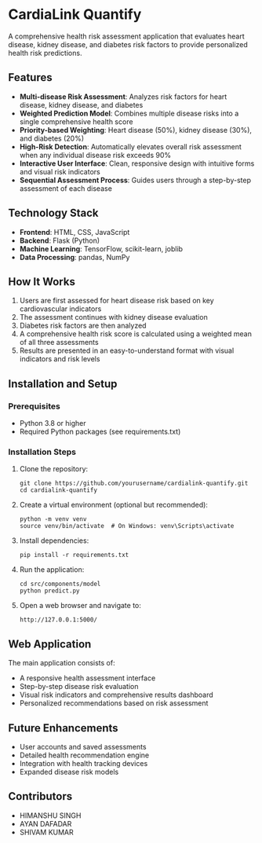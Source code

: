 # CardiaLink Quantify

A comprehensive health risk assessment application that evaluates heart disease, kidney disease, and diabetes risk factors to provide personalized health risk predictions.

## Features

- **Multi-disease Risk Assessment**: Analyzes risk factors for heart disease, kidney disease, and diabetes
- **Weighted Prediction Model**: Combines multiple disease risks into a single comprehensive health score
- **Priority-based Weighting**: Heart disease (50%), kidney disease (30%), and diabetes (20%)
- **High-Risk Detection**: Automatically elevates overall risk assessment when any individual disease risk exceeds 90%
- **Interactive User Interface**: Clean, responsive design with intuitive forms and visual risk indicators
- **Sequential Assessment Process**: Guides users through a step-by-step assessment of each disease

## Technology Stack

- **Frontend**: HTML, CSS, JavaScript
- **Backend**: Flask (Python)
- **Machine Learning**: TensorFlow, scikit-learn, joblib
- **Data Processing**: pandas, NumPy

## How It Works

1. Users are first assessed for heart disease risk based on key cardiovascular indicators
2. The assessment continues with kidney disease evaluation
3. Diabetes risk factors are then analyzed
4. A comprehensive health risk score is calculated using a weighted mean of all three assessments
5. Results are presented in an easy-to-understand format with visual indicators and risk levels

## Installation and Setup

### Prerequisites
- Python 3.8 or higher
- Required Python packages (see requirements.txt)

### Installation Steps

1. Clone the repository:
   ```
   git clone https://github.com/yourusername/cardialink-quantify.git
   cd cardialink-quantify
   ```

2. Create a virtual environment (optional but recommended):
   ```
   python -m venv venv
   source venv/bin/activate  # On Windows: venv\Scripts\activate
   ```

3. Install dependencies:
   ```
   pip install -r requirements.txt
   ```

4. Run the application:
   ```
   cd src/components/model
   python predict.py
   ```

5. Open a web browser and navigate to:
   ```
   http://127.0.0.1:5000/
   ```

## Web Application

The main application consists of:
- A responsive health assessment interface
- Step-by-step disease risk evaluation
- Visual risk indicators and comprehensive results dashboard
- Personalized recommendations based on risk assessment

## Future Enhancements

- User accounts and saved assessments
- Detailed health recommendation engine
- Integration with health tracking devices
- Expanded disease risk models

## Contributors

- HIMANSHU SINGH
- AYAN DAFADAR
- SHIVAM KUMAR
